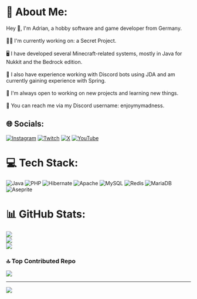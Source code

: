 # 💫 About Me:
Hey 👋, I'm Adrian, a hobby software and game developer from Germany.<br><br>🧑‍💻 I'm currently working on: a Secret Project.<br><br>🖥️ I have developed several Minecraft-related systems, mostly in Java for Nukkit and the Bedrock edition.<br><br>🤖 I also have experience working with Discord bots using JDA and am currently gaining experience with Spring.<br><br>🚀 I'm always open to working on new projects and learning new things.<br><br>💬 You can reach me via my Discord username: enjoymymadness.


## 🌐 Socials:
[![Instagram](https://img.shields.io/badge/Instagram-%23E4405F.svg?logo=Instagram&logoColor=white)](https://instagram.com/_adrian.krim_) [![Twitch](https://img.shields.io/badge/Twitch-%239146FF.svg?logo=Twitch&logoColor=white)](https://twitch.tv/enjoymymadness) [![X](https://img.shields.io/badge/X-black.svg?logo=X&logoColor=white)](https://x.com/adrian_krim1) [![YouTube](https://img.shields.io/badge/YouTube-%23FF0000.svg?logo=YouTube&logoColor=white)](https://youtube.com/@EnjoyMyMadness76) 

# 💻 Tech Stack:
![Java](https://img.shields.io/badge/java-%23ED8B00.svg?style=for-the-badge&logo=openjdk&logoColor=white) ![PHP](https://img.shields.io/badge/php-%23777BB4.svg?style=for-the-badge&logo=php&logoColor=white) ![Hibernate](https://img.shields.io/badge/Hibernate-59666C?style=for-the-badge&logo=Hibernate&logoColor=white) ![Apache](https://img.shields.io/badge/apache-%23D42029.svg?style=for-the-badge&logo=apache&logoColor=white) ![MySQL](https://img.shields.io/badge/mysql-4479A1.svg?style=for-the-badge&logo=mysql&logoColor=white) ![Redis](https://img.shields.io/badge/redis-%23DD0031.svg?style=for-the-badge&logo=redis&logoColor=white) ![MariaDB](https://img.shields.io/badge/MariaDB-003545?style=for-the-badge&logo=mariadb&logoColor=white) ![Aseprite](https://img.shields.io/badge/Aseprite-FFFFFF?style=for-the-badge&logo=Aseprite&logoColor=#7D929E)
# 📊 GitHub Stats:
![](https://github-readme-stats.vercel.app/api?username=Adrian646&theme=transparent&hide_border=true&include_all_commits=false&count_private=false)<br/>
![](https://github-readme-streak-stats.herokuapp.com/?user=Adrian646&theme=transparent&hide_border=true)<br/>
![](https://github-readme-stats.vercel.app/api/top-langs/?username=Adrian646&theme=transparent&hide_border=true&include_all_commits=false&count_private=false&layout=compact)

### 🔝 Top Contributed Repo
![](https://github-contributor-stats.vercel.app/api?username=Adrian646&limit=5&theme=dark&combine_all_yearly_contributions=true)

---
[![](https://visitcount.itsvg.in/api?id=Adrian646&icon=0&color=0)](https://visitcount.itsvg.in)

<!-- Proudly created with GPRM ( https://gprm.itsvg.in ) -->
